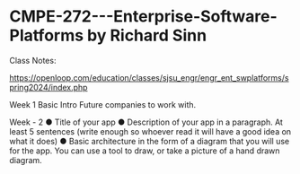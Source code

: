 # CMPE-272---Enterprise-Software-Platforms by Richard Sinn


Class Notes:

https://openloop.com/education/classes/sjsu_engr/engr_ent_swplatforms/spring2024/index.php



Week 1 
Basic Intro
Future companies to work with.


Week - 2
● Title of your app
● Description of your app in a paragraph. At least 5 sentences (write enough so
whoever read it will have a good idea on what it does)
● Basic architecture in the form of a diagram that you will use for the app. You can use
a tool to draw, or take a picture of a hand drawn diagram.


